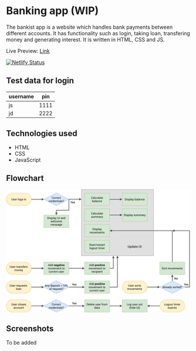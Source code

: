 # Banking app (WIP)

The bankist app is a website which handles bank payments between different accounts. It has functionality such as login, taking loan, transfering money and generating interest. It is written in HTML, CSS and JS.

Live Preview: [Link](https://bankist.darshanvaishya.xyz)

[![Netlify Status](https://api.netlify.com/api/v1/badges/20f05263-80a8-4448-bdec-37441e948a25/deploy-status)](https://app.netlify.com/sites/suspicious-knuth-ed7f46/deploys)

## Test data for login

| username | pin  |
| -------- | ---- |
| js       | 1111 |
| jd       | 2222 |

## Technologies used

- HTML
- CSS
- JavaScript

## Flowchart

![Flowchart](./static/img/Bankist-flowchart.png "Flowchart")

## Screenshots

To be added
